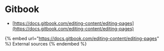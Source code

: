 # Gitbook

* [https://docs.gitbook.com/editing-content/editing-pages](https://docs.gitbook.com/editing-content/editing-pages)



{% embed url="https://docs.gitbook.com/editing-content/editing-pages" %}
External sources
{% endembed %}
